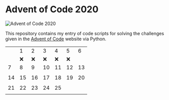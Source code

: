 # Advent of Code 2020
![Advent of Code 2020](https://github.com/artemis-beta/advent-of-code-2020/workflows/Advent%20of%20Code%202020/badge.svg)

This repository contains my entry of code scripts for solving the challenges given in the [Advent of Code](https://adventofcode.com/2020) website via Python.

| | ||||||
|-|-|-|-|-|-|-|
||1|2|3|4|5|6|
| |❌ |❌ |❌ |❌ |❌ |
|7|8|9|10|11|12|13
| | | | | | | |
|14|15|16|17|18|19|20|
| | | | | | | |
|21|22|23|24|25| | |
| | | | | | | |

